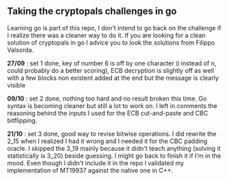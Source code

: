 ## Taking the cryptopals challenges in go

Learning go is part of this repo, I don't intend to go back on the challenge if I realize there was a cleaner way to do it.
If you are looking for a clean solution of cryptopals in go I advice you to look the solutions from Filippo Valsorda.

__27/09__ : set 1 done, key of number 6 is off by one character (i instead of n, could probably do a better scoring), ECB decryption is slightly off as well with a few blocks non existent added at the end but the message is clearly visible

__09/10__ : set 2 done, nothing too hard and no result broken this time.
Go syntax is becoming cleaner but still a lot to work on. I left in comments the reasoning behind the inputs I used for the ECB cut-and-paste and CBC bitflipping.

__21/10__ : set 3 done, good way to revise bitwise operations. I did rewrite the 2_15 when I realized I had it wrong and I needed it for the CBC padding oracle. I skipped the 3_19 mainly because it didn't teach anything (solving it statistically is 3_20) beside guessing. I might go back to finish it if I'm in the mood.
Even though I didn't include it in the repo I validated my implementation of MT19937 against the native one in C++.
